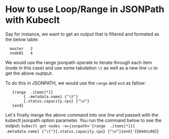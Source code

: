 # How to use Loop/Range in JSONPath with Kubeclt

Say for instance,  we want to get an output that is filtered and formated as the below table:
 
```
  master   2
  node01   4     
```
    
 We would use the range jsonpath operate to iterate through each item (node in this case) and use some tabulation `\t` as well as a new line `\n` to get the above ouptput.

To do this in JSONPATH, we would use the `range` and `end` as fallow: 
```
   {range  .items[*]} 
        { .metadata.name} {"\t"}
        {.status.capacity.cpu} {"\n"}
   {end}
```

Let's finally merge the above command  into one line and passed with the kubectl jsonpath option parameter.  You run the command below to see the output:
   `kubectl get nodes -o=jsonpath='{range  .items[*]}{ .metadata.name} {"\t"}{.status.capacity.cpu} {"\n"}{end}'`{{execute}}